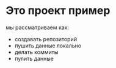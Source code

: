 # Это проект пример

мы рассматриваем как:

- создавать репозиторий
- пушить данные локально
- делать коммиты
- пулить данные
